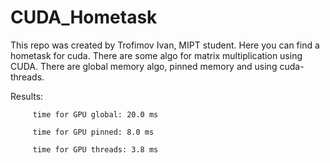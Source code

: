 # CUDA_Hometask

This repo was created by Trofimov Ivan, MIPT student. Here you can find a hometask for cuda. There are some algo for matrix multiplication using CUDA. There are global memory algo, pinned memory and using cuda-threads.

Results: 
         
         time for GPU global: 20.0 ms

         time for GPU pinned: 8.0 ms
         
         time for GPU threads: 3.8 ms
